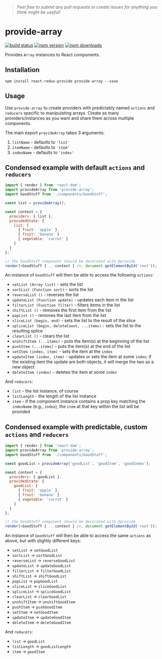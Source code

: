 > *Feel free to submit any pull requests or create issues for anything you think might be useful!*

# provide-array

[![build status](https://img.shields.io/travis/loggur/provide-array/master.svg?style=flat-square)](https://travis-ci.org/loggur/provide-array) [![npm version](https://img.shields.io/npm/v/provide-array.svg?style=flat-square)](https://www.npmjs.com/package/provide-array)
[![npm downloads](https://img.shields.io/npm/dm/provide-array.svg?style=flat-square)](https://www.npmjs.com/package/provide-array)

Provides `Array` instances to React components.


## Installation

```
npm install react-redux-provide provide-array --save
```


## Usage

Use `provide-array` to create providers with predictably named `actions` and `reducers` specific to manipulating arrays.  Create as many providers/instances as you want and share them across multiple components.

The main export `provideArray` takes 3 arguments:

1. `listName` - defaults to `'list'`
2. `itemName` - defaults to `'item'`
3. `indexName` - defaults to `'index'`


## Condensed example with default `actions` and `reducers`

```js
import { render } from 'react-dom';
import provideArray from 'provide-array';
import GoodStuff from './components/GoodStuff';

const list = provideArray();

const context = {
  providers: { list },
  providedState: {
    list: [
      { fruit: 'apple' },
      { fruit: 'banana' }
      { vegetable: 'carrot' }
    ]
  }
};

// the GoodStuff component should be decorated with @provide
render(<GoodStuff { ...context } />, document.getElementById('root'));
```

An instance of `GoodStuff` will then be able to access the following `actions`:

- `setList (Array list)` - sets the list
- `sortList (Function sort)` - sorts the list
- `reverseList ()` - reverses the list
- `updateList (Function update)` - updates each item in the list
- `filterList (Function filter)` - filters items in the list
- `shiftList ()` - removes the first item from the list
- `popList ()` - removes the last item from the list
- `sliceList (begin, end)` - sets the list to the result of the slice
- `spliceList (begin, deleteCount, ...items)` - sets the list to the resulting splice
- `clearList ()` - clears the list
- `unshiftItem (...items)` - puts the item(s) at the beginning of the list
- `pushItem (...items)` - puts the item(s) at the end of the list
- `setItem (index, item)` - sets the item at the `index`
- `updateItem (index, item)` - updates or sets the item at some `index`; if the existing item the update are both objects, it will merge the two as a new object
- `deleteItem (index)` - deletes the item at some `index`

And `reducers`:

- `list` - the list instance, of course
- `listLength` - the length of the list instance
- `item` - if the component instance contains a prop key matching the `indexName` (e.g., `index`), the `item` at that key within the list will be provided


## Condensed example with predictable, custom `actions` and `reducers`

```js
import { render } from 'react-dom';
import provideArray from 'provide-array';
import GoodStuff from './components/GoodStuff';

const goodList = provideArray('goodList', 'goodItem', 'goodIndex');

const context = {
  providers: { goodList },
  providedState: {
    goodList: [
      { fruit: 'apple' },
      { fruit: 'banana' }
      { vegetable: 'carrot' }
    ]
  }
};

// the GoodStuff component should be decorated with @provide
render(<GoodStuff { ...context } />, document.getElementById('root'));
```

An instance of `GoodStuff` will then be able to access the same `actions` as above, but with slightly different keys:

- `setList` -> `setGoodList`
- `sortList` -> `sortGoodList`
- `reverseList` -> `reverseGoodList`
- `updateList` -> `updateGoodList`
- `filterList` -> `filterGoodList`
- `shiftList` -> `shiftGoodList`
- `popList` -> `popGoodList`
- `sliceList` -> `sliceGoodList`
- `spliceList` -> `spliceGoodList`
- `clearList` -> `clearGoodList`
- `unshiftItem` -> `unshiftGoodItem`
- `pushItem` -> `pushGoodItem`
- `setItem` -> `setGoodItem`
- `updateItem` -> `updateGoodItem`
- `deleteItem` -> `deleteGoodItem`

And `reducers`:

- `list` -> `goodList`
- `listLength` -> `goodListLength`
- `item` -> `goodItem`
